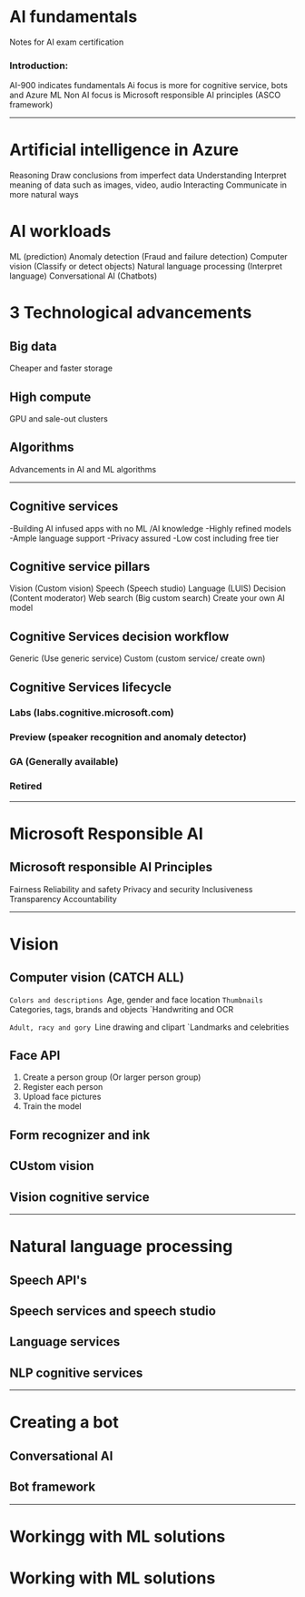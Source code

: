 # AI fundamentals
Notes for AI exam certification
### Introduction:
 AI-900 indicates fundamentals
Ai focus is more for cognitive service, bots and Azure ML
Non AI focus is Microsoft responsible AI principles (ASCO framework)

***************************************************

# Artificial intelligence in Azure
Reasoning
	Draw conclusions from imperfect data
Understanding
	Interpret meaning of data such as images, video, audio
Interacting
	Communicate in more natural ways

# AI workloads
ML (prediction)
Anomaly detection (Fraud and failure detection)
Computer vision (Classify or detect objects)
Natural language processing (Interpret language)
Conversational AI (Chatbots)


# 3 Technological advancements
## Big data
Cheaper and faster storage

## High compute
GPU and sale-out clusters

## Algorithms
Advancements in AI and ML algorithms

*******************************************************

## Cognitive services
-Building AI infused apps with no ML /AI knowledge
-Highly refined models
-Ample language support
-Privacy assured
-Low cost including free tier

## Cognitive service pillars
Vision (Custom vision)
Speech (Speech studio)
Language (LUIS)
Decision (Content moderator)
Web search (Big custom search)
Create your own AI model

## Cognitive Services decision workflow
Generic (Use generic service)
Custom (custom service/ create own)

## Cognitive Services lifecycle
### Labs (labs.cognitive.microsoft.com)
### Preview (speaker recognition and anomaly detector)
### GA (Generally available)
### Retired

****************************************

# Microsoft Responsible AI
## Microsoft responsible AI Principles
Fairness
Reliability and safety
Privacy and security
Inclusiveness
Transparency
Accountability

***************************************

# Vision
## Computer vision (CATCH ALL)
`Colors and descriptions
`Age, gender and face location
`Thumbnails
`Categories, tags, brands and objects
`Handwriting and OCR

`Adult, racy and gory
`Line drawing and clipart
`Landmarks and celebrities

## Face API
1. Create a person group (Or larger person group)
2. Register each person
3. Upload face pictures
4. Train the model

## Form recognizer and ink

## CUstom vision

## Vision cognitive service

**********************************
# Natural language processing


## Speech API's

## Speech services and speech studio

## Language services

## NLP cognitive services

************************************
# Creating a bot

## Conversational AI

## Bot framework

************************************
# Workingg with ML solutions

# Working with ML solutions

## 
  
